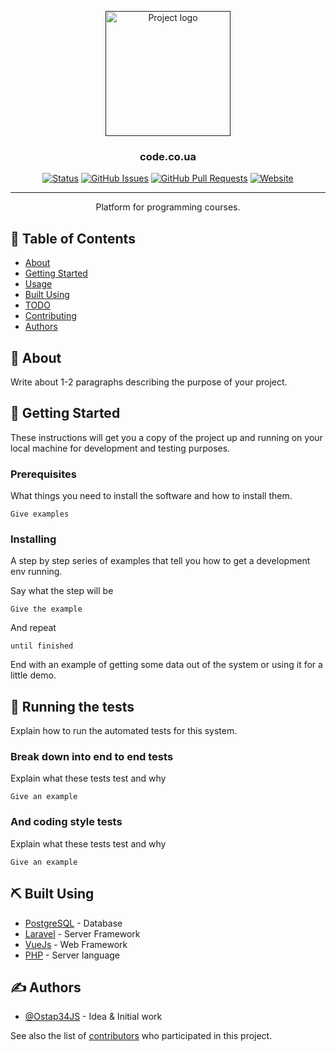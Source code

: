 <p align="center">
  <a href="" rel="noopener">
 <img width=200px height=200px src="https://code.co.ua/img/idea.svg" alt="Project logo"></a>
</p>

<h3 align="center">code.co.ua</h3>

<div align="center">

  [![Status](https://img.shields.io/badge/status-active-success.svg)]() 
  [![GitHub Issues](https://img.shields.io/github/issues/codecoua/code.co.ua.svg)](https://github.com/codecoua/code.co.ua/issues)
  [![GitHub Pull Requests](https://img.shields.io/github/issues-pr/codecoua/code.co.ua.svg)](https://github.com/codecoua/code.co.ua/pulls)
  [![Website](https://img.shields.io/website/https/code.co.ua.svg)](https://code.co.ua)
</div>

---

<p align="center"> Platform for programming courses.
    <br> 
</p>

## 📝 Table of Contents
- [About](#about)
- [Getting Started](#getting_started)
- [Usage](#usage)
- [Built Using](#built_using)
- [TODO](https://github.com/codecoua/code.co.ua/projects)
- [Contributing](../CONTRIBUTING.md)
- [Authors](#authors)

## 🧐 About <a name = "about"></a>
Write about 1-2 paragraphs describing the purpose of your project.

## 🏁 Getting Started <a name = "getting_started"></a>
These instructions will get you a copy of the project up and running on your local machine for development and testing purposes.

### Prerequisites
What things you need to install the software and how to install them.

```
Give examples
```

### Installing
A step by step series of examples that tell you how to get a development env running.

Say what the step will be

```
Give the example
```

And repeat

```
until finished
```

End with an example of getting some data out of the system or using it for a little demo.

## 🔧 Running the tests <a name = "tests"></a>
Explain how to run the automated tests for this system.

### Break down into end to end tests
Explain what these tests test and why

```
Give an example
```

### And coding style tests
Explain what these tests test and why

```
Give an example
```

## ⛏️ Built Using <a name = "built_using"></a>
- [PostgreSQL](https://www.postgresql.org/) - Database
- [Laravel](https://laravel.com/) - Server Framework
- [VueJs](https://vuejs.org/) - Web Framework
- [PHP](https://php.net/) - Server language

## ✍️ Authors <a name = "authors"></a>
- [@Ostap34JS](https://github.com/Ostap34JS) - Idea & Initial work

See also the list of [contributors](https://github.com/codecoua/code.co.ua/contributors) who participated in this project.
